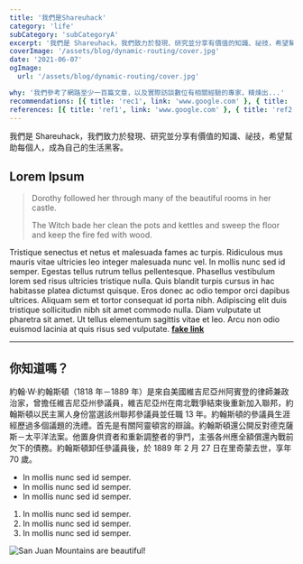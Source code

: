 ```yaml
---
title: '我們是Shareuhack'
category: 'life'
subCategory: 'subCategoryA'
excerpt: '我們是 Shareuhack，我們致力於發現、研究並分享有價值的知識、祕技，希望幫助每個人，成為自己的生活黑客。'
coverImage: '/assets/blog/dynamic-routing/cover.jpg'
date: '2021-06-07'
ogImage:
  url: '/assets/blog/dynamic-routing/cover.jpg'

why: '我們參考了網路至少一百篇文章，以及實際訪談數位有相關經驗的專家，精煉出...'
recommendations: [{ title: 'rec1', link: 'www.google.com' }, { title: 'rec2', link: 'www.google.com' }]
references: [{ title: 'ref1', link: 'www.google.com' }, { title: 'ref2', link: 'www.google.com' }]
---
```


我們是 Shareuhack，我們致力於發現、研究並分享有價值的知識、祕技，希望幫助每個人，成為自己的生活黑客。

## Lorem Ipsum

> Dorothy followed her through many of the beautiful rooms in her castle.
>
> The Witch bade her clean the pots and kettles and sweep the floor and keep the fire fed with wood.

Tristique senectus et netus et malesuada fames ac turpis. Ridiculous mus mauris vitae ultricies leo integer malesuada nunc vel. In mollis nunc sed id semper. Egestas tellus rutrum tellus pellentesque. Phasellus vestibulum lorem sed risus ultricies tristique nulla. Quis blandit turpis cursus in hac habitasse platea dictumst quisque. Eros donec ac odio tempor orci dapibus ultrices. Aliquam sem et tortor consequat id porta nibh. Adipiscing elit duis tristique sollicitudin nibh sit amet commodo nulla. Diam vulputate ut pharetra sit amet. Ut tellus elementum sagittis vitae et leo. Arcu non odio euismod lacinia at quis risus sed vulputate. **[fake link](http://google.com)**

---

## 你知道嗎？

約翰·W·約翰斯頓（1818 年－1889 年）是來自美國維吉尼亞州阿賓登的律師兼政治家，曾擔任維吉尼亞州參議員，維吉尼亞州在南北戰爭結束後重新加入聯邦，約翰斯頓以民主黨人身份當選該州聯邦參議員並任職 13 年。約翰斯頓的參議員生涯經歷過多個議題的洗禮。首先是有關阿靈頓宮的辯論。約翰斯頓還公開反對德克薩斯－太平洋法案。他置身供資者和重新調整者的爭鬥，主張各州應全額償還內戰前欠下的債務。約翰斯頓卸任參議員後，於 1889 年 2 月 27 日在里奇蒙去世，享年 70 歲。

- In mollis nunc sed id semper.
- In mollis nunc sed id semper.
- In mollis nunc sed id semper.

1. In mollis nunc sed id semper.
2. In mollis nunc sed id semper.
3. In mollis nunc sed id semper.

![San Juan Mountains are beautiful!](/assets/blog/hello-world/cover.jpg 'San Juan Mountains')
